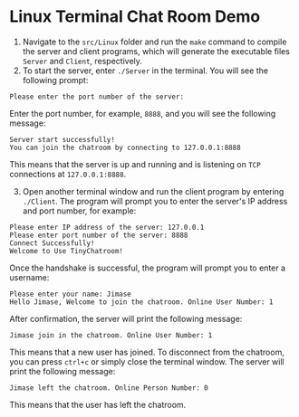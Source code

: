 # Linux Terminal Chat Room Demo

1. Navigate to the `src/Linux` folder and run the `make` command to compile the server and client programs, which will generate the executable files `Server` and `Client`, respectively.
2. To start the server, enter `./Server` in the terminal. You will see the following prompt:
```
Please enter the port number of the server: 
```
Enter the port number, for example, `8888`, and you will see the following message:
```
Server start successfully!
You can join the chatroom by connecting to 127.0.0.1:8888
```
This means that the server is up and running and is listening on `TCP` connections at `127.0.0.1:8888`.

3. Open another terminal window and run the client program by entering `./Client`. The program will prompt you to enter the server's IP address and port number, for example:
```
Please enter IP address of the server: 127.0.0.1
Please enter port number of the server: 8888
Connect Successfully!
Welcome to Use TinyChatroom!
```
Once the handshake is successful, the program will prompt you to enter a username:
```
Please enter your name: Jimase
Hello Jimase, Welcome to join the chatroom. Online User Number: 1
```
After confirmation, the server will print the following message:
```
Jimase join in the chatroom. Online User Number: 1
```
This means that a new user has joined. To disconnect from the chatroom, you can press `ctrl+c` or simply close the terminal window. The server will print the following message:
```
Jimase left the chatroom. Online Person Number: 0
```
This means that the user has left the chatroom.
